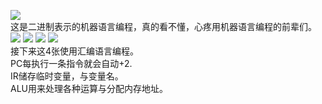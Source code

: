 ![](https://raw.githubusercontent.com/zlsteven/homework-source/gh-pages/images/微信图片_20181115211458.png)  
这是二进制表示的机器语言编程，真的看不懂，心疼用机器语言编程的前辈们。
![](https://raw.githubusercontent.com/zlsteven/homework-source/gh-pages/images/微信图片_20181115211512.png)
![](https://raw.githubusercontent.com/zlsteven/homework-source/gh-pages/images/微信图片_20181115211515.png)
![](https://raw.githubusercontent.com/zlsteven/homework-source/gh-pages/images/微信图片_20181115211519.png)
![](https://raw.githubusercontent.com/zlsteven/homework-source/gh-pages/images/微信图片_20181115211522.png)  
接下来这4张使用汇编语言编程。  
PC每执行一条指令就会自动+2.  
IR储存临时变量，与变量名。  
ALU用来处理各种运算与分配内存地址。
